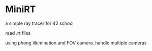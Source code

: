# MiniRT
a simple ray tracer for 42 school

read .rt files

using phong illumination and FOV camera. handle multiple cameras
